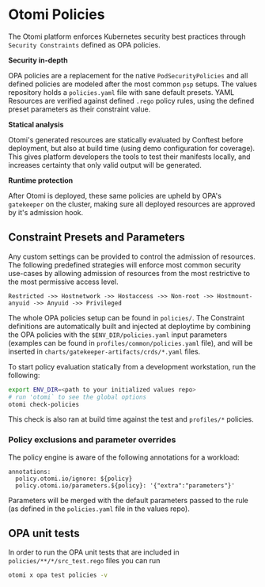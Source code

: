 # Otomi Policies

The Otomi platform enforces Kubernetes security best practices through `Security Constraints` defined as OPA policies.

**Security in-depth**

OPA policies are a replacement for the native `PodSecurityPolicies` and all defined policies are modeled after the most common `psp` setups.
The values repository holds a `policies.yaml` file with sane default presets. YAML Resources are verified against defined `.rego` policy rules, using the defined preset parameters as their constraint value.

**Statical analysis**

Otomi's generated resources are statically evaluated by Conftest before deployment, but also at build time (using demo configuration for coverage). This gives platform developers the tools to test their manifests locally, and increases certainty that only valid output will be generated.

**Runtime protection**

After Otomi is deployed, these same policies are upheld by OPA's `gatekeeper` on the cluster, making sure all deployed resources are approved by it's admission hook.

## Constraint Presets and Parameters

Any custom settings can be provided to control the admission of resources.
The following predefined strategies will enforce most common security use-cases by allowing admission of resources from the most restrictive to the most permissive access level.

```
Restricted ->> Hostnetwork ->> Hostaccess ->> Non-root ->> Hostmount-anyuid ->> Anyuid ->> Privileged
```

The whole OPA policies setup can be found in `policies/`. The Constraint definitions are automatically built and injected at deploytime by combining the OPA policies with the `$ENV_DIR/policies.yaml` input parameters (examples can be found in `profiles/common/policies.yaml` file), and will be inserted in `charts/gatekeeper-artifacts/crds/*.yaml` files.

To start policy evaluation statically from a development workstation, run the following:

```sh
export ENV_DIR=<path to your initialized values repo>
# run 'otomi` to see the global options
otomi check-policies
```

This check is also ran at build time against the test and `profiles/*` policies.

### Policy exclusions and parameter overrides

The policy engine is aware of the following annotations for a workload:

```
annotations:
  policy.otomi.io/ignore: ${policy}
  policy.otomi.io/parameters.${policy}: '{"extra":"parameters"}'
```

Parameters will be merged with the default parameters passed to the rule (as defined in the `policies.yaml` file in the values repo).

## OPA unit tests

In order to run the OPA unit tests that are included in `policies/**/*/src_test.rego` files you can run

```bash
otomi x opa test policies -v
```
